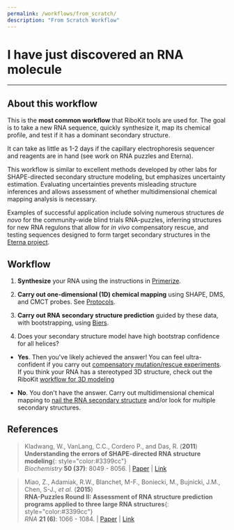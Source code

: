 ```yaml
---
permalink: /workflows/from_scratch/
description: "From Scratch Workflow"
---
```


# I have just discovered an RNA molecule

<hr/>

## About this workflow

This is the **most common workflow** that RiboKit tools are used for. The goal is to take a new RNA sequence, quickly synthesize it, map its chemical profile, and test if it has a dominant secondary structure. 

It can take as little as 1-2 days if the capillary electrophoresis sequencer and reagents are in hand (see work on RNA puzzles and Eterna).

This workflow is similar to excellent methods developed by other labs for SHAPE-directed secondary structure modeling, but emphasizes uncertainty estimation. Evaluating uncertainties prevents misleading structure inferences and allows assessment of whether multidimensional chemical mapping analysis is necessary. 

Examples of successful application include solving numerous structures _de novo_ for the community-wide blind trials RNA-puzzles, inferring structures for new RNA regulons that allow for _in vivo_ compensatory rescue, and testing sequences designed to form target secondary structures in the [Eterna project](http://www.eternagame.org).

## Workflow

1. <b>Synthesize</b> your RNA using the instructions in [Primerize](/Primerize/). 

2. <b>Carry out one-dimensional (1D) chemical mapping</b> using SHAPE, DMS, and CMCT probes. See [Protocols](/protocol/).

3. <b>Carry out RNA secondary structure prediction</b> guided by these data, with bootstrapping, using [Biers](/Biers/). 

4. Does your secondary structure model have high bootstrap confidence for all helices? 

 + __Yes__. Then you've likely achieved the answer! You can feel ultra-confident if you carry out [compensatory mutation/rescue experiments](/workflows/mutation_rescue/). If you think your RNA has a stereotyped 3D structure, check out the RiboKit [workflow for 3D modeling](/workflows/3D_modeling/)

 + __No__. You don't have the answer. Carry out multidimensional chemical mapping to [nail the RNA secondary structure](/workflows/2D_modeling/) and/or look for multiple secondary structures.

 
## References

>Kladwang, W., VanLang, C.C., Cordero P., and Das, R.  (**2011**) <br/>
>**Understanding the errors of SHAPE-directed RNA structure modeling**{: style="color:#3399cc"}<br/>
>*Biochemistry* **50 (37)**: 8049 - 8056. | [Paper](https://daslab.stanford.edu/site_data/pub_pdf/2011_Kladwang_Biochem.pdf) | [Link](http://pubs.acs.org/doi/abs/10.1021/bi200524n)

>Miao, Z., Adamiak, R.W., Blanchet, M-F., Boniecki, M., Bujnicki, J.M., Chen, S-J., _et al._ (**2015**) <br/>
>**RNA-Puzzles Round II: Assessment of RNA structure prediction programs applied to three large RNA structures**{: style="color:#3399cc"}<br/>
>*RNA* **21 (6)**: 1066 - 1084. | [Paper](https://daslab.stanford.edu/site_data/pub_pdf/2015_Miao_RNA.pdf) | [Link](http://rnajournal.cshlp.org/content/21/6/1066)


